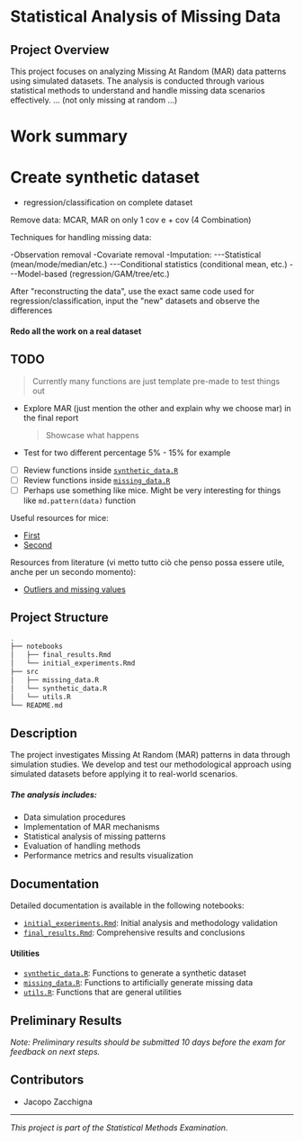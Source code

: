 # Statistical Analysis of Missing Data

## Project Overview

This project focuses on analyzing Missing At Random (MAR) data patterns using simulated datasets. The analysis is conducted through various statistical methods to understand and handle missing data scenarios effectively.
... (not only missing at random ...)

# Work summary

# Create synthetic dataset

- regression/classification on complete dataset

Remove data: MCAR, MAR on only 1 cov e + cov (4 Combination)

Techniques for handling missing data:

-Observation removal
-Covariate removal
-Imputation:
---Statistical (mean/mode/median/etc.)
---Conditional statistics (conditional mean, etc.)
---Model-based (regression/GAM/tree/etc.)

After "reconstructing the data", use the exact same code used for regression/classification, input the "new" datasets and observe the differences

#### Redo all the work on a real dataset

## TODO

> Currently many functions are just template pre-made to test things out

- Explore MAR (just mention the other and explain why we choose mar) in the final report

  > Showcase what happens

- Test for two different percentage 5% - 15% for example

- [ ] Review functions inside [`synthetic_data.R`](src/synthetic_data.R)
- [ ] Review functions inside [`missing_data.R`](src/missing_data.R)
- [ ] Perhaps use something like mice. Might be very interesting for things like `md.pattern(data)` function

Useful resources for mice:

- [First](https://www.youtube.com/watch?v=MpnxwNXGV-E)
- [Second](https://www.youtube.com/watch?v=sNNoTd7xI-4)

Resources from literature (vi metto tutto ciò che penso possa essere utile, anche per un secondo momento):
- [Outliers and missing values](https://sci-hub.ru/10.1111/j.1440-1681.2007.04860.x)

## Project Structure

```bash
.
├── notebooks
│   ├── final_results.Rmd
│   └── initial_experiments.Rmd
├── src
│   ├── missing_data.R
│   └── synthetic_data.R
│   └── utils.R
└── README.md
```

## Description

The project investigates Missing At Random (MAR) patterns in data through simulation studies. We develop and test our methodological approach using simulated datasets before applying it to real-world scenarios.

##### The analysis includes:

- Data simulation procedures
- Implementation of MAR mechanisms
- Statistical analysis of missing patterns
- Evaluation of handling methods
- Performance metrics and results visualization

## Documentation

Detailed documentation is available in the following notebooks:

- [`initial_experiments.Rmd`](notebooks/initial_experiments.Rmd): Initial analysis and methodology validation
- [`final_results.Rmd`](notebooks/final_results.Rmd): Comprehensive results and conclusions

#### Utilities

- [`synthetic_data.R`](src/synthetic_data.R): Functions to generate a synthetic dataset
- [`missing_data.R`](src/missing_data.R): Functions to artificially generate missing data
- [`utils.R`](src/utils.R): Functions that are general utilities

## Preliminary Results

_Note: Preliminary results should be submitted 10 days before the exam for feedback on next steps._

## Contributors

- Jacopo Zacchigna

---

_This project is part of the Statistical Methods Examination._
